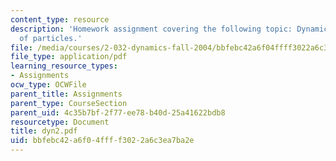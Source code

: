 ```yaml
---
content_type: resource
description: 'Homework assignment covering the following topic: Dynamics of systems
  of particles.'
file: /media/courses/2-032-dynamics-fall-2004/bbfebc42a6f04ffff3022a6c3ea7ba2e_dyn2.pdf
file_type: application/pdf
learning_resource_types:
- Assignments
ocw_type: OCWFile
parent_title: Assignments
parent_type: CourseSection
parent_uid: 4c35b7bf-2f77-ee78-b40d-25a41622bdb8
resourcetype: Document
title: dyn2.pdf
uid: bbfebc42-a6f0-4fff-f302-2a6c3ea7ba2e
---
```

